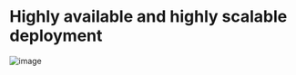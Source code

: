 # Highly available and highly scalable deployment 

![image](https://user-images.githubusercontent.com/110176257/186891839-7834e82b-5f2f-4d5e-a288-22e0d6508d92.png)
